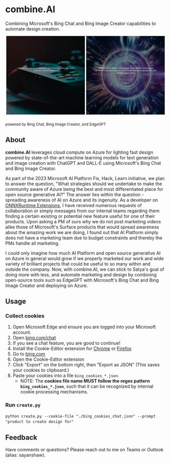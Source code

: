 # combine.AI
Combining Microsoft's Bing Chat and Bing Image Creator capabilities to automate design creation.

<p align="center">
  <img alt="Light" src="./examples/xbox/0.jpeg" width="49%">
  <img alt="Dark" src="./examples/onnxruntime/0.jpeg" width="49%">
</p>
<sub>powered by Bing Chat, Bing Image Creator, and EdgeGPT</sub>

## About

**combine.AI** leverages cloud compute on Azure for lighting fast design powered by state-of-the-art machine learning models for text generation and image creation with ChatGPT and DALL-E using Microsoft's Bing Chat and Bing Image Creator.

As part of the 2023 Microsoft AI Platform Fix, Hack, Learn initiative, we plan to answer the question, "What strategies should we undertake to make the community aware of Azure being the best and most differentiated place for open source generative AI?" The answer lies within the question - spreading awareness of AI on Azure and its ingenuity. As a developer on [ONNXRuntime Extensions](https://github.com/microsoft/onnxruntime-extensions), I have received numerous requests of collaboration or simply messages from our internal teams regarding them finding a certain existing or potential new feature useful for one of their products. Upon asking a PM of ours why we do not post marketing videos alike those of Microsoft's Surface products that would spread awareness about the amazing work we are doing, I found out that AI Platform simply does not have a marketing team due to budget constraints and thereby the PMs handle all marketing. 

I could only imagine how much AI Platform and open source generative AI on Azure in general would grow if we properly marketed our work and wide variety of brilliant projects that could be useful to so many within and outside the company. Now, with combine.AI, we can stick to Satya's goal of doing more with less, and automate marketing and design by combining open-source tools such as EdgeGPT with Microsoft's Bing Chat and Bing Image Creator and deploying on Azure.

## Usage

### Collect cookies

1. Open Microsoft Edge and ensure you are logged into your Microsoft account.
2. Open [bing.com/chat](https://bing.com/chat)
3. If you see a chat feature, you are good to continue!
4. Install the Cookie-Editor extension for [Chrome](https://chrome.google.com/webstore/detail/cookie-editor/hlkenndednhfkekhgcdicdfddnkalmdm) or [Firefox](https://addons.mozilla.org/en-US/firefox/addon/cookie-editor/)
5. Go to [bing.com](https://bing.com)
6. Open the Cookie-Editor extension
7. Click "Export" on the bottom right, then "Export as JSON" (This saves your cookies to clipboard.)
8. Paste your cookies into a file `bing_cookies_*.json`.
   - NOTE: The **cookies file name MUST follow the regex pattern `bing_cookies_*.json`**, such that it can be recognized by internal cookie processing mechanisms.

### Run `create.py`

`python create.py --cookie-file "./bing_cookies_chat.json" --prompt "product to create design for"`

## Feedback

Have comments or questions? Please reach out to me on Teams or Outlook (alias: sayanshaw).
